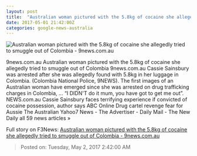 ```yaml
---
layout: post
title:  "Australian woman pictured with the 5.8kg of cocaine she allegedly tried to smuggle out of Colombia - 9news.com.au"
date: 2017-05-01 21:42:00Z
categories: google-news-australia
---
```


![Australian woman pictured with the 5.8kg of cocaine she allegedly tried to smuggle out of Colombia - 9news.com.au](http://prod.static9.net.au/_/media/2017/05/02/07/38/170502_cassiesainsburycocaine3.ashx)

9news.com.au Australian woman pictured with the 5.8kg of cocaine she allegedly tried to smuggle out of Colombia 9news.com.au Cassie Sainsbury was arrested after she was allegedly found with 5.8kg in her luggage in Colombia. (Colombia National Police, 9NEWS). The first images of an Australian woman have emerged since she was arrested on drug trafficking charges in Colombia, ... “I DIDN'T do it mum, you have got to get me out”. NEWS.com.au Cassie Sainsbury faces terrifying experience if convicted of cocaine possession, author says ABC Online Drug cartel revenge fear for Aussie The Australian Yahoo7 News - The Advertiser - Daily Mail - The New Daily all 59 news articles »


Full story on F3News: [Australian woman pictured with the 5.8kg of cocaine she allegedly tried to smuggle out of Colombia - 9news.com.au](http://www.f3nws.com/n/SQuDq)

> Posted on: Tuesday, May 2, 2017 2:42:00 AM
